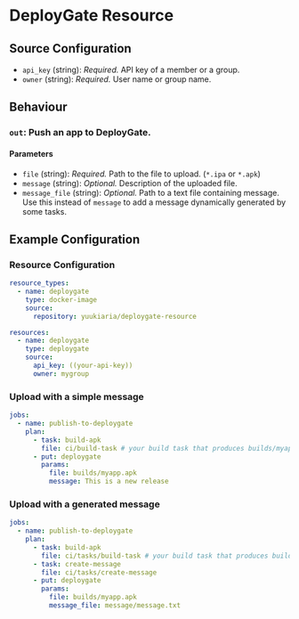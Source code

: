 # DeployGate Resource

## Source Configuration

- `api_key` (string): *Required.* API key of a member or a group.
- `owner` (string): *Required.* User name or group name.

## Behaviour

### `out`: Push an app to DeployGate.

#### Parameters

- `file` (string): *Required.* Path to the file to upload. (`*.ipa` or `*.apk`)
- `message` (string): *Optional.* Description of the uploaded file.
- `message_file` (string): *Optional.* Path to a text file containing message.
   Use this instead of `message` to add a message dynamically generated by some tasks.

## Example Configuration

### Resource Configuration

```yaml
resource_types:
  - name: deploygate
    type: docker-image
    source:
      repository: yuukiaria/deploygate-resource

resources:
  - name: deploygate
    type: deploygate
    source:
      api_key: ((your-api-key))
      owner: mygroup
```

### Upload with a simple message

```yaml
jobs:
  - name: publish-to-deploygate
    plan:
      - task: build-apk
        file: ci/build-task # your build task that produces builds/myapp.apk
      - put: deploygate
        params:
          file: builds/myapp.apk
          message: This is a new release
```

### Upload with a generated message


```yaml
jobs:
  - name: publish-to-deploygate
    plan:
      - task: build-apk
        file: ci/tasks/build-task # your build task that produces builds/myapp.apk
      - task: create-message
        file: ci/tasks/create-message
      - put: deploygate
        params:
          file: builds/myapp.apk
          message_file: message/message.txt
```
